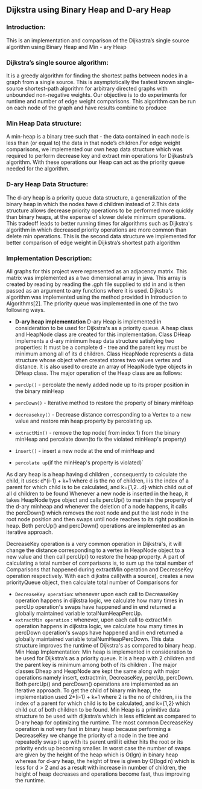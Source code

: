 ## Dijkstra using Binary Heap and D-ary Heap
### Introduction:
This is an implementation and comparison of the 
 Dijkastra’s single source algorithm using Binary Heap and Min - ary Heap

### Dijkstra’s single source algorithm:
It is a greedy algorithm for finding the shortest
paths between nodes in a graph from a single source. This is asymptotically the
fastest known single-source shortest-path algorithm for arbitrary directed graphs
with unbounded non-negative weights. Our objective is to do experiments for
runtime and number of edge weight comparisons. This algorithm can be run on each
node of the graph and have results combine to produce

### Min Heap Data structure:
A min-heap is a binary tree such that - the data
contained in each node is less than (or equal to) the data in that node’s
children.For edge weight comparisons, we implemented our own heap data
structure which was required to perform decrease key and extract min
operations for Dijkastra’s algorithm. With these operations our Heap can act
as the priority queue needed for the algorithm.

### D-ary Heap Data Structure:

The d-ary heap is a priority queue data structure,
    a generalization of the binary heap in which the nodes have d children
    instead of 2.This data structure allows decrease priority operations to be
    performed more quickly than binary heaps, at the expense of slower delete
    minimum operations. This tradeoff leads to better running times for
    algorithms such as Dijkstra's algorithm in which decreased priority
    operations are more common than delete min operations. This is the second
    data structure we implemented for better comparison of edge weight in
    Dijkstra’s shortest path algorithm


### Implementation Description:
All graphs for this project were represented as an adjacency matrix. This matrix was
implemented as a two dimensional array in java. This array is created by reading by reading
the .gph file supplied to std in and is then passed as an argument to any functions where it
is used.
Dijkstra's algorithm was implemented using the method provided in Introduction to
Algorithms[2]. The priority queue was implemented in one of the two following ways.
- **D-ary heap implementation**
D-ary Heap is implemented in consideration to be used for Dijkstra's as a priority queue. A
heap class and HeapNode class are created for this implementation. Class DHeap
implements a d-ary minimum heap data structure satisfying two properties: It must be a
complete d - tree and the parent key must be minimum among all of its d children. Class
HeapNode represents a data structure whose object when created stores two values vertex
and distance. It is also used to create an array of HeapNode type objects in DHeap class. The
major operation of the Heap class are as follows:

- `percUp()` - percolate the newly added node up to its proper position in the binary minHeap

- `percDown()` - Iterative method to restore the property of binary minHeap

- `decreasekey()` - Decrease distance corresponding to a Vertex to a new value and restore min
heap property by percolating up.

- `extractMin()` - remove the top node( from index 1) from the binary minHeap and percolate
down(to fix the violated minHeap's property)

- `insert()` - insert a new node at the end of minHeap and

 - `percolate up`(if the minHeap's
property is violated)`

As d ary heap is a heap having d children , consequently to calculate the child, it uses:
d*(i-1) + k+1
where d is the no of children, i is the index of a parent for which child is to be calculated,
and k={1,2...d} which child out of all d children to be found
Whenever a new node is inserted in the heap, it takes HeapNode type object and calls
percUp() to maintain the property of the d-ary minheap and whenever the deletion of a
node happens, it calls the percDown() which removes the root node and put the last node
in the root node position and then swaps until node reaches to its right position in heap.
Both percUp() and percDown() operations are implemented as an iterative approach.

DecreaseKey operation is a very common operation in Dijkstra's, it will change the distance
corresponding to a vertex in HeapNode object to a new value and then call percUp() to
restore the heap property.
A part of calculating a total number of comparisons is, to sum up the total number of
Comparisons that happened during extractMin operation and DecreaseKey operation
respectively. With each dijkstra call(with a source), creates a new priorityQueue object,
then calculate total number of Comparisons for
- `DecreaseKey operation`: whenever upon each call to DecreaseKey operation happens in
dijkstra logic, we calculate how many times in percUp operation's swaps have happened
and in end returned a globally maintained variable totalNumHeapPercUp.
- `extractMin operation` : whenever, upon each call to extractMin operation happens in
dijkstra logic, we calculate how many times in percDown operation's swaps have happened
and in end returned a globally maintained variable totalNumHeapPercDown.
This data structure improves the runtime of Dijkstra's as compared to binary heap.
Min Heap Implementation:
Min heap is implemented in consideration to be used for Dijkstra’s as a priority queue. It is
a heap with 2 children and the parent key is minimum among both of its children . The
major classes Dheap and HeapNode are kept the same along with major operations namely
insert, extractmin, DecreaseKey, percUp, percDown.
Both percUp() and percDown() operations are implemented as an iterative approach.
To get the child of binary min heap, the implementation used 2*(i-1) + k+1
where 2 is the no of children, i is the index of a parent for which child is to be calculated,
and k={1,2} which child out of both children to be found.
Min Heap is a primitive data structure to be used with dijkstra’s which is less efficient as
compared to D-ary heap for optimizing the runtime.
The most common DecreaseKey operation is not very fast in binary heap because
performing a DecreaseKey we change the priority of a node in the tree and repeatedly swap
it up with its parent until it either hits the root or its priority ends up becoming smaller. In
worst case the number of swaps are given by the height of the heap which is O(lgn) in
binary heap whereas for d-ary heap, the height of tree is given by O(logd n) which is less for
d > 2 and as a result with increase in number of children, the height of heap decreases and
operations become fast, thus improving the runtime.
